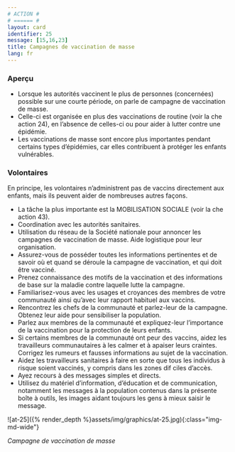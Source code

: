 ```yaml
---
# ACTION #
# ====== #
layout: card
identifier: 25
message: [15,16,23]
title: Campagnes de vaccination de masse
lang: fr
---
```


### Aperçu

- Lorsque les autorités vaccinent le plus de personnes (concernées) possible sur une courte période, on parle de campagne de vaccination de masse.
- Celle-ci est organisée en plus des vaccinations de routine (voir la  che action 24<a class="crosslink" href="{% render_depth %}{% render_link action|24 %}"><i class="fas fa-external-link-alt" aria-hidden="true"></i></a>), en l’absence de celles-ci ou pour aider à lutter contre une épidémie.
- Les vaccinations de masse sont encore plus importantes pendant certains types d’épidémies, car elles contribuent à protéger les enfants vulnérables.

### Volontaires

En principe, les volontaires n’administrent pas de vaccins directement aux enfants, mais ils peuvent aider de nombreuses autres façons.
- La tâche la plus importante est la MOBILISATION SOCIALE (voir la  che action 43<a class="crosslink" href="{% render_depth %}{% render_link action|43 %}"><i class="fas fa-external-link-alt" aria-hidden="true"></i></a>).
- Coordination avec les autorités sanitaires.
- Utilisation du réseau de la Société nationale pour annoncer les campagnes de vaccination de masse. Aide logistique pour leur organisation.
- Assurez-vous de posséder toutes les informations pertinentes et de savoir où et quand se déroule la campagne de vaccination, et qui doit être vacciné.
- Prenez connaissance des motifs de la vaccination et des informations de base sur la maladie contre laquelle lutte la campagne.
- Familiarisez-vous avec les usages et croyances des membres de votre communauté ainsi qu’avec leur rapport habituel aux vaccins.
- Rencontrez les chefs de la communauté et parlez-leur de la campagne. Obtenez leur aide pour sensibiliser la population.
- Parlez aux membres de la communauté et expliquez-leur l’importance de la vaccination pour la protection de leurs enfants.
- Si certains membres de la communauté ont peur des vaccins, aidez les travailleurs communautaires à les calmer et à apaiser leurs craintes. Corrigez les rumeurs et fausses informations au sujet de la vaccination.
- Aidez les travailleurs sanitaires à faire en sorte que tous les individus à risque soient vaccinés, y compris dans les zones dif ciles d’accès.
- Ayez recours à des messages simples et directs.
- Utilisez du matériel d’information, d’éducation et de communication, notamment les messages à la population contenus dans la présente boîte à outils, les images aidant toujours les gens à mieux saisir le message.

![at-25]({% render_depth %}assets/img/graphics/at-25.jpg){:class="img-md-wide"}

*Campagne de vaccination de masse*

